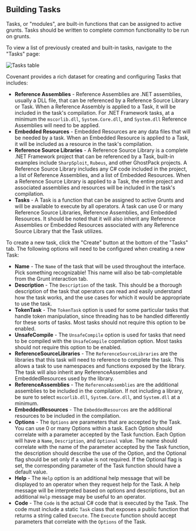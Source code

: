 ## Building Tasks

Tasks, or "modules", are built-in functions that can be assigned to active grunts. Tasks should be written to complete common functionality to be run on grunts.

To view a list of previously created and built-in tasks, navigate to the "Tasks" page:

![Tasks table](https://github.com/cobbr/Covenant/wiki/images/covenant-gui-tasks.png)

Covenant provides a rich dataset for creating and configuring Tasks that includes:

* **Reference Assemblies** - Reference Assemblies are .NET assemblies, usually a DLL file, that can be referenced by a Reference Source Library or Task. When a Reference Assembly is applied to a Task, it will be included in the task's compilation. For .NET Framework tasks, at a minimum the `mscorlib.dll`, `System.Core.dll`, and `System.dll` Reference Assemblies will need to be applied.
* **Embedded Resources** - Embedded Resources are any data files that will be needed by a task. When an Embedded Resource is applied to a Task, it will be included as a resource in the task's compilation.
* **Reference Source Libraries** - A Reference Source Library is a complete .NET Framework project that can be referenced by a Task, built-in examples include `SharpSploit`, `Rubeus`, and other GhostPack projects. A Reference Source Library includes any C# code included in the project, a list of Reference Assemblies, and a list of Embedded Resources. When a Reference Source Library is applied to a Task, the entire project and associated assemblies and resources will be included in the task's compilation.
* **Tasks** - A Task is a function that can be assigned to active Grunts and will be available to execute by all operators. A task can use 0 or many Reference Source Libraries, Reference Assemblies, and Embedded Resources. It should be noted that it will also inherit any Reference Assemblies or Embedded Resources associated with any Reference Source Library that the Task utilizes.

To create a new task, click the "Create" button at the bottom of the "Tasks" tab. The following options will need to be configured when creating a new Task:

* **Name** - The `Name` of the task that will be used throughout the interface. Pick something recognizable! This name will also be tab-completable from the Grunt interaction tab.
* **Description** - The `Description` of the task. This should be a thorough description of the task that operators can read and easily understand how the task works, and the use cases for which it would be appropriate to use the task. 
* **TokenTask** - The `TokenTask` option is used for some particular tasks that handle token manipulation, since threading has to be handled differently for these sorts of tasks. Most tasks should not require this option to be enabled.
* **UnsafeCompile** - The `UnsafeCompile` option is used for tasks that need to be compiled with the `UnsafeCompile` copmilation option. Most tasks should not require this option to be enabled.
* **ReferenceSourceLibraries** - The `ReferenceSourceLibraries` are the libraries that this task will need to reference to complete the task. This allows a task to use namespaces and functions exposed by the library. The task will also inherit any ReferenceAssemblies and EmbeddedResources used by the library.
* **ReferenceAssemblies** - The `ReferenceAssemblies` are the additional assemblies to be included in the compilation. If not including a library, be sure to select `mscorlib.dll`, `System.Core.dll`, and `System.dll` at a minimum.
* **EmbeddedResources** - The `EmbeddedResources` are the additional resources to be included in the compilation.
* **Options** - The `Options` are parameters that are accepted by the Task. You can use 0 or many Options within a task. Each Option should correlate with a parameter accepted by the Task function. Each Option will have a `Name`, `Description`, and `Optional` value. The name should correlate with the name of the parameter accepted by the Task function, the description should describe the use of the Option, and the Optional flag should be set only if a value is not required. If the Optional flag is set, the corresponding parameter of the Task function should have a default value.
* **Help** - The `Help` option is an additional help message that will be displayed to an operator when they request help for the Task. A help message will be interpreted based on options and descriptions, but an additional `Help` message may be useful to an operator.
* **Code** - The `Code` is the actual C# code that is executed by the Task. The code must include a static `Task` class that exposes a public function that returns a string called `Execute`. The `Execute` function should accept parameters that correlate with the `Options` of the Task.